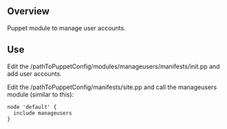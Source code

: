 Overview
--------------
Puppet module to manage user accounts.


Use
-------
Edit the /pathToPuppetConfig/modules/manageusers/manifests/init.pp and add user accounts.

Edit the /pathToPuppetConfig/manifests/site.pp and call the manageusers module (similar to this):

    node 'default' {
      include manageusers
    }



